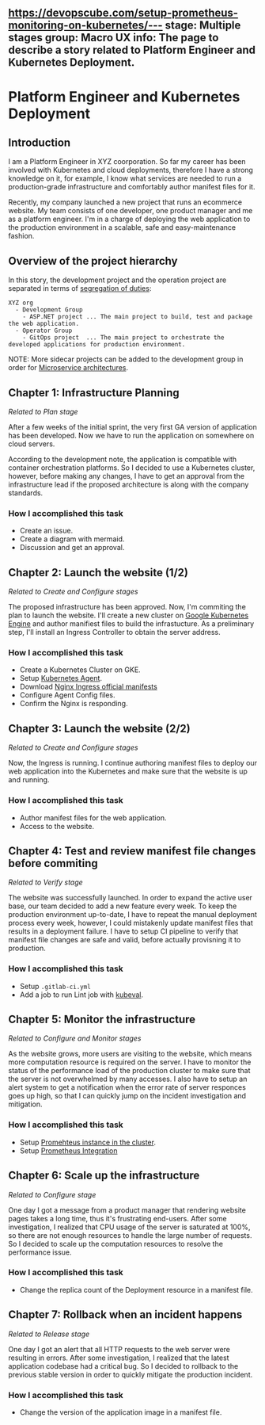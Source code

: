 https://devopscube.com/setup-prometheus-monitoring-on-kubernetes/---
stage: Multiple stages
group: Macro UX
info: The page to describe a story related to Platform Engineer and Kubernetes Deployment.
---

# Platform Engineer and Kubernetes Deployment

## Introduction

I am a Platform Engineer in XYZ coorporation.
So far my career has been involved with Kubernetes and cloud deployments, therefore I have a strong knowledge on it,
for example, I know what services are needed to run a production-grade infrastructure
and comfortably author manifest files for it.

Recently, my company launched a new project that runs an ecommerce website.
My team consists of one developer, one product manager and me as a platform engineer.
I'm in a charge of deploying the web application to the production environment
in a scalable, safe and easy-maintenance fashion.

## Overview of the project hierarchy

In this story, the development project and the operation project are separated
in terms of [segregation of duties](https://medium.com/@jeehad.jebeile/devops-and-segregation-of-duties-9c1a1bea022e):

```
XYZ org
  - Development Group
    - ASP.NET project ... The main project to build, test and package the web application.
  - Operator Group
    - GitOps project  ... The main project to orchestrate the developed applications for production environment.
```

NOTE: More sidecar projects can be added to the development group in order for [Microservice architectures](https://about.gitlab.com/topics/microservices/).

## Chapter 1: Infrastructure Planning

_Related to Plan stage_

After a few weeks of the initial sprint, the very first GA version of application
has been developed.
Now we have to run the application on somewhere on cloud servers.

According to the development note,
the application is compatible with container orchestration platforms.
So I decided to use a Kubernetes cluster, however,
before making any changes,
I have to get an approval from the infrastructure lead if the proposed architecture
is along with the company standards.

### How I accomplished this task

- Create an issue.
- Create a diagram with mermaid.
- Discussion and get an approval.

## Chapter 2: Launch the website (1/2)

_Related to Create and Configure stages_

The proposed infrastructure has been approved. Now, I'm commiting the
plan to launch the website. I'll create a new cluster on [Google Kubernetes Engine](https://cloud.google.com/kubernetes-engine)
and author manifiest files to build the infrastucture.
As a preliminary step, I'll install an Ingress Controller to obtain the server address.

### How I accomplished this task

- Create a Kubernetes Cluster on GKE.
- Setup [Kubernetes Agent](https://docs.gitlab.com/ee/user/clusters/agent/install/index.html).
- Download [Nginx Ingress official manifests](https://docs.nginx.com/nginx-ingress-controller/installation/installation-with-manifests/#2-create-common-resources)
- Configure Agent Config files.
- Confirm the Nginx is responding.

## Chapter 3: Launch the website (2/2)

_Related to Create and Configure stages_

Now, the Ingress is running. I continue authoring manifest files to
deploy our web application into the Kubernetes and make sure that the website is up and running.

### How I accomplished this task

- Author manifest files for the web application.
- Access to the website.

## Chapter 4: Test and review manifest file changes before commiting

_Related to Verify stage_

The website was successfully launched. In order to expand the active user base,
our team decided to add a new feature every week.
To keep the production environment up-to-date, I have to repeat the manual deployment process
every week, however, I could mistakenly update manifest files that results in a deployment failure.
I have to setup CI pipeline to verify that manifest file changes are safe and valid, before actually provisning it to production.

### How I accomplished this task

- Setup `.gitlab-ci.yml`
- Add a job to run Lint job with [kubeval](https://hub.docker.com/r/garethr/kubeval).

## Chapter 5: Monitor the infrastructure

_Related to Configure and Monitor stages_

As the website grows, more users are visiting to the website, which means
more computation resource is required on the server.
I have to monitor the status of the performance load of the production cluster
to make sure that the server is not overwhelmed by many accesses.
I also have to setup an alert system to get a notification when the error rate of server responces goes up high,
so that I can quickly jump on the incident investigation and mitigation.

### How I accomplished this task

- Setup [Promehteus instance in the cluster](https://devopscube.com/setup-prometheus-monitoring-on-kubernetes/).
- Setup [Prometheus Integration](https://docs.gitlab.com/ee/user/project/integrations/prometheus.html)

## Chapter 6: Scale up the infrastructure

_Related to Configure stage_

One day I got a message from a product manager that
rendering website pages takes a long time, thus it's frustrating end-users.
After some investigation, I realized that CPU usage of the server is saturated at 100%,
so there are not enough resources to handle the large number of requests.
So I decided to scale up the computation resources to resolve the performance issue.

### How I accomplished this task

- Change the replica count of the Deployment resource in a manifest file.

## Chapter 7: Rollback when an incident happens

_Related to Release stage_

One day I got an alert that all HTTP requests to the web server were resulting in errors.
After some investigation, I realized that the latest application codebase had a critical bug.
So I decided to rollback to the previous stable version in order to quickly mitigate the
production incident.

### How I accomplished this task

- Change the version of the application image in a manifest file.
